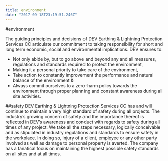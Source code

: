 ```yaml
---
title: environment
date: "2017-09-18T23:19:51.246Z"
---
```



#environment

The guiding principles and decisions of DEV Earthing & Lightning Protection Services CC articulate our commitment to taking responsibility for short and long term economic, social and environmental implications.
DEV ensures to:
- Not only abide by, but to go above and beyond any and all measures, regulations and standards required to protect the environment,
- Making it a personal priority to take care of the environment,
- Take action to constantly improvement the performance and natural balance of the environment &
- Always commit ourselves to a zero-harm policy towards the environment through proper planning and constant awareness during all site activities.

##safety
DEV Earthing & Lightning Protection Services CC has and will continue to maintain a very high standard of safety during all projects.
The industry’s growing concern of safety and the importance thereof is reflected in DEV’s awareness and conduct with regards to safety during all times of any project.
We take all the steps necessary, logically conceivable and as stipulated in industry regulations and standards to ensure safety in the workplace. In doing so, injury of a client, employee or any other party involved as well as damage to personal property is averted.
The company has a fanatical focus on maintaining the highest possible safety standards on all sites and at all times.
